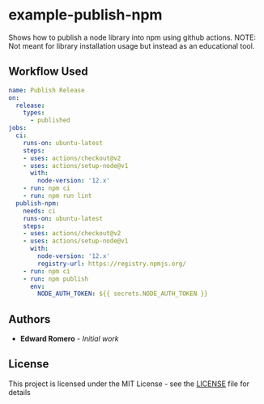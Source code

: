 # example-publish-npm
Shows how to publish a node library into npm using github actions. NOTE: Not meant for library installation usage but instead as an educational tool.

## Workflow Used

```yaml
name: Publish Release
on:
  release:
    types: 
      - published
jobs:
  ci:
    runs-on: ubuntu-latest
    steps:
    - uses: actions/checkout@v2
    - uses: actions/setup-node@v1
      with:
        node-version: '12.x'
    - run: npm ci
    - run: npm run lint
  publish-npm:
    needs: ci
    runs-on: ubuntu-latest
    steps:
    - uses: actions/checkout@v2
    - uses: actions/setup-node@v1
      with:
        node-version: '12.x'
        registry-url: https://registry.npmjs.org/
    - run: npm ci
    - run: npm publish
      env: 
        NODE_AUTH_TOKEN: ${{ secrets.NODE_AUTH_TOKEN }}
```

## Authors

* **Edward Romero** - *Initial work*

## License

This project is licensed under the MIT License - see the [LICENSE](LICENSE) file for details
